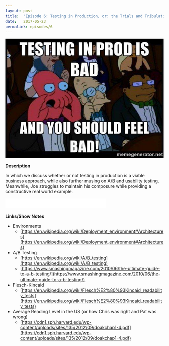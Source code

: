 ```yaml
---
layout: post
title:  "Episode 6: Testing in Production, or: the Trials and Tribulations of Dongworld"
date:   2017-05-23
permalink: episodes/6
---
```


<img src="/img/episode_6.jpg" alt="Testing in Production" width="700">

**Description**

In which we discuss whether or not testing in production is a viable business approach, while also further musing on A/B and usability testing.  Meanwhile, Joe struggles to maintain his composure while providing a constructive real world example.

<iframe style="border: none" src="//html5-player.libsyn.com/embed/episode/id/5376035/height/50/width/640/theme/standard-mini/autonext/no/thumbnail/no/autoplay/no/preload/no/no_addthis/no/direction/backward/" height="30" width="320" scrolling="no"  allowfullscreen webkitallowfullscreen mozallowfullscreen oallowfullscreen msallowfullscreen></iframe>

**Links/Show Notes**

* Environments
   * [https://en.wikipedia.org/wiki/Deployment_environment#Architectures](https://en.wikipedia.org/wiki/Deployment_environment#Architectures)
* A/B Testing
   * [https://en.wikipedia.org/wiki/A/B_testing](https://en.wikipedia.org/wiki/A/B_testing)
   * [https://www.smashingmagazine.com/2010/06/the-ultimate-guide-to-a-b-testing/](https://www.smashingmagazine.com/2010/06/the-ultimate-guide-to-a-b-testing/)
* Flesch-Kincaid 
   * [https://en.wikipedia.org/wiki/Flesch%E2%80%93Kincaid_readability_tests](https://en.wikipedia.org/wiki/Flesch%E2%80%93Kincaid_readability_tests)
* Average Reading Level in the US (or how Chris was right and Pat was wrong)
   * [https://cdn1.sph.harvard.edu/wp-content/uploads/sites/135/2012/09/doakchap1-4.pdf](https://cdn1.sph.harvard.edu/wp-content/uploads/sites/135/2012/09/doakchap1-4.pdf)

